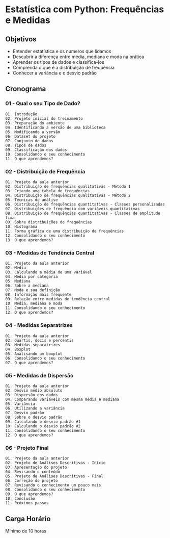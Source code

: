 # Estatística com Python: Frequências e Medidas

## Objetivos
- Entender estatística e os números que lidamos
- Descubrir a diferença entre média, mediana e moda na prática
- Aprender os tipos de dados e classifica-los
- Comprenda o que é a distribuição de frequência
- Conhecer a variância e o desvio padrão

## Cronograma

### 01 - Qual o seu Tipo de Dado?
    01. Introdução
    02. Projeto inicial do treinamento
    03. Preparação do ambiente
    04. Identificando a versão de uma biblioteca
    05. Modificando a versão
    06. Dataset do projeto
    07. Conjunto de dados
    08. Tipos de dados
    09. Classificação dos dados
    10. Consolidando o seu conhecimento
    11. O que aprendemos?

### 02 - Distribuição de Frequência
    01. Projeto da aula anterior
    02. Distribuição de frequências qualitativas - Método 1
    03. Criando uma tabela de frequências
    04. Distribuição de frequências qualitativas - Método 2
    05. Técnicas de análise
    06. Distribuição de frequências quantitativas - Classes personalizadas
    07. Distribuições de frequência com variáveis quantitativas
    08. Distribuição de frequências quantitativas - Classes de amplitude fixa
    09. Sobre distribuições de frequências
    10. Histograma
    11. Forma gráfica de uma distribuição de frequências
    12. Consolidando o seu conhecimento
    13. O que aprendemos?

### 03 - Medidas de Tendência Central
    01. Projeto da aula anterior
    02. Média
    03. Calculando a média de uma variável
    04. Média por categoria
    05. Mediana
    06. Sobre a mediana
    07. Moda e sua definição
    08. Informação mais frequente
    09. Relação entre medidas de tendência central
    10. Média, mediana e moda
    11. Consolidando o seu conhecimento
    12. O que aprendemos?

### 04 - Medidas Separatrizes
    01. Projeto da aula anterior
    02. Quartis, decis e percentis
    03. Medidas separatrizes
    04. Boxplot
    05. Analisando um boxplot
    06. Consolidando o seu conhecimento
    07. O que aprendemos?

### 05 - Medidas de Dispersão
    01. Projeto da aula anterior
    02. Desvio médio absoluto
    03. Dispersão dos dados
    04. Comparando variáveis com mesma média e mediana
    05. Variância
    06. Utilizando a variância
    07. Desvio padrão
    08. Sobre o desvio padrão
    09. Calculando o desvio padrão #1
    10. Calculando o desvio padrão #2
    11. Consolidando o seu conhecimento
    12. O que aprendemos?

### 06 - Projeto Final
    01. Projeto da aula anterior
    02. Projeto de Análises Descritivas - Início
    03. Apresentação do projeto
    04. Revisando o conteúdo
    05. Projeto de Análises Descritivas - Final
    06. Correção do projeto
    07. Revisando o conhecimento um pouco mais
    08. Consolidando o seu conhecimento
    09. O que aprendemos?
    10. Conclusão
    11. Próximos passos

## Carga Horário

Mínimo de 10 horas
